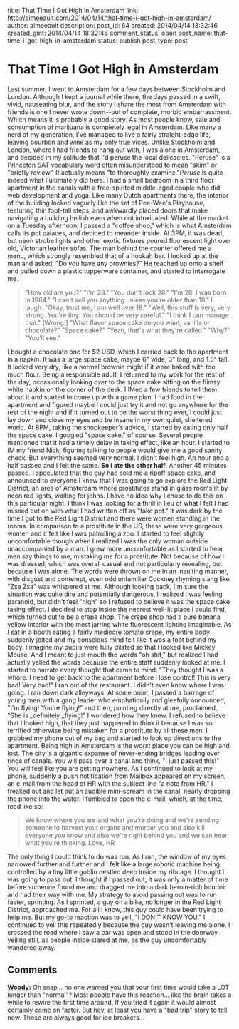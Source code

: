 title: That Time I Got High in Amsterdam
link: http://aimeeault.com/2014/04/14/that-time-i-got-high-in-amsterdam/
author: aimeeault
description: 
post_id: 64
created: 2014/04/14 18:32:46
created_gmt: 2014/04/14 18:32:46
comment_status: open
post_name: that-time-i-got-high-in-amsterdam
status: publish
post_type: post

# That Time I Got High in Amsterdam

Last summer, I went to Amsterdam for a few days between Stockholm and London. Although I kept a journal while there, the days passed in a swift, vivid, nauseating blur, and the story I share the most from Amsterdam with friends is one I never wrote down--out of complete, morbid embarrassment. Which means it is probably a good story.  As most people know, sale and consumption of marijuana is completely legal in Amsterdam. Like many a nerd of my generation, I've managed to live a fairly straight-edge life, leaving bourbon and wine as my only true vices. Unlike Stockholm and London, where I had friends to hang out with, I was alone in Amsterdam, and decided in my solitude that I'd peruse the local delicacies. "Peruse" is a Princeton SAT vocabulary word often misunderstood to mean "skim" or "briefly review." It actually means "to thoroughly examine."_Peruse_ is quite indeed what I ultimately did here. I had a small bedroom in a third floor apartment in the canals with a free-spirited middle-aged couple who did web development and yoga. Like many Dutch apartments there, the interior of the building looked vaguely like the set of Pee-Wee's Playhouse, featuring thin foot-tall steps, and awkwardly placed doors that make navigating a building hellish even when not intoxicated. While at the market on a Tuesday afternoon, I passed a "coffee shop," which is what Amsterdam calls its pot palaces, and decided to meander inside. At 3PM, it was dead, but neon strobe lights and other exotic fixtures poured fluorescent light over old, Victorian leather sofas. The man behind the counter offered me a menu, which strongly resembled that of a hookah bar. I looked up at the man and asked, "Do you have any brownies?" He reached up onto a shelf and pulled down a plastic tupperware container, and started to interrogate me. 

> "How old are you?" "I'm 28." "You don't look 28." "I'm 28. I was born in 1984." "I can't sell you anything unless you're older than 18." I laugh. "Okay, trust me, I am well over 18." "Well, this stuff is very, very strong. You're tiny. You should be very careful." "I think I can manage that." [Wrong!] "What flavor space cake do you want, vanilla or chocolate?" "Space cake?" "Yeah, that's what they're called." "Why?" "You'll see."

I bought a chocolate one for $2 USD, which I carried back to the apartment in a napkin. It was a large space cake, maybe 6" wide, 3" long, and 1.5" tall. It looked very dry, like a normal brownie might if it were baked with too much flour. Being a responsible adult, I returned to my work for the rest of the day, occasionally looking over to the space cake sitting on the flimsy white napkin on the corner of the desk. I IMed a few friends to tell them about it and started to come up with a game plan. I had food in the apartment and figured maybe I could just try it and not go anywhere for the rest of the night and if it turned out to be the worst thing ever, I could just lay down and close my eyes and be insane in my own quiet, sheltered world. At 8PM, taking the shopkeeper's advice, I started by eating only half the space cake. I googled "space cake," of course. Several people mentioned that it had a timely delay in taking effect, like an hour. I started to IM my friend Nick, figuring talking to people would give me a good sanity check. But everything seemed very normal. I didn't feel high. An hour and a half passed and I felt the same. **So I ate the other half.** Another 45 minutes passed. I speculated that the guy had sold me a ripoff space cake, and announced to everyone I knew that I was going to go explore the Red Light District, an area of Amsterdam where prostitutes stand in glass rooms lit by neon red lights, waiting for johns. I have no idea why I chose to do this on this particular night. I think I was looking for a thrill in lieu of what I felt I had missed out on with what I had written off as "fake pot." It was dark by the time I got to the Red Light District and there were women standing in the rooms. In comparison to a prostitute in the US, these were very gorgeous women and it felt like I was patrolling a zoo. I started to feel slightly uncomfortable though when I realized I was the only woman outside unaccompanied by a man. I grew more uncomfortable as I started to hear men say things to me, mistaking me for a prostitute. Not because of how I was dressed, which was overall casual and not particularly revealing, but because I was alone. The words were thrown on me in an insulting manner, with disgust and contempt, even odd unfamiliar Cockney rhyming slang like "Zsa Zsa" was whispered at me. Although looking back, I'm sure the situation was quite dire and potentially dangerous, I realized I was feeling paranoid, but didn't feel "high" so I refused to believe it was the space cake taking effect. I decided to stop inside the nearest well-lit place I could find, which turned out to be a crepe shop. The crepe shop had a pure banana yellow interior with the most jarring white fluorescent lighting imaginable. As I sat in a booth eating a fairly mediocre tomato crepe, my entire body suddenly jolted and my conscious mind felt like it was a foot behind my body. I imagine my pupils were fully dilated so that I looked like Mickey Mouse. And I meant to just mouth the words "oh shit," but realized I had actually yelled the words because the entire staff suddenly looked at me. I started to narrate every thought that came to mind. "They thought I was a whore. I need to get back to the apartment before I lose control! This is very bad! Very bad!" I ran out of the restaurant. I didn't even know where I was going. I ran down dark alleyways. At some point, I passed a barrage of young men with a gang leader who emphatically and gleefully announced, "I'm flying! You're flying!" and then, pointing directly at me, proclaimed, "She is _definitely _flying!" I wondered how they knew. I refused to believe that I looked high, that they just happened to think it because I was so terrified otherwise being mistaken for a prostitute by all these men. I grabbed my phone out of my bag and started to look up directions to the apartment. Being high in Amsterdam is the _worst_ place you can be high and lost. The city is a gigantic expanse of never-ending bridges leading over rings of canals. You will pass over a canal and think, "I just passed this!" You will feel like you are getting nowhere. As I continued to look at my phone, suddenly a push notification from Mailbox appeared on my screen, an e-mail from the head of HR with the subject line "a note from HR." I freaked out and let out an audible mini-scream in the canal, nearly dropping the phone into the water. I fumbled to open the e-mail, which, at the time, read like so: 

> We know where you are and what you're doing and we're sending someone to harvest your organs and murder you and also kill everyone you know and also we're right behind you and we can hear what you're thinking. Love, HR

The only thing I could think to do was run. As I ran, the window of my eyes narrowed further and further and I felt like a large robotic machine being controlled by a tiny little goblin nestled deep inside my ribcage. I thought I was going to pass out. I thought if I passed out, it was only a matter of time before someone found me and dragged me into a dark heroin-rich boudoir and had their way with me. My strategy to avoid passing out was to run faster, sprinting. As I sprinted, a guy on a bike, no longer in the Red Light District, approached me. For all I know, this guy could have been trying to help me. But my go-to reaction was to yell, "I DON'T KNOW YOU." I continued to yell this repeatedly because the guy wasn't leaving me alone. I crossed the road where I saw a bar was open and stood in the doorway yelling still, as people inside stared at me, as the guy uncomfortably wandered away.

## Comments

**[Woody](#102 "2014-10-31 04:29:38"):** Oh snap... no one warned you that your first time would take a LOT longer than "normal"? Most people have this reaction... like the brain takes a while to rewire the first time around. If you tried it again it would almost certainly come on faster. But hey, at least you have a "bad trip" story to tell now. Those are always good for ice breakers...

